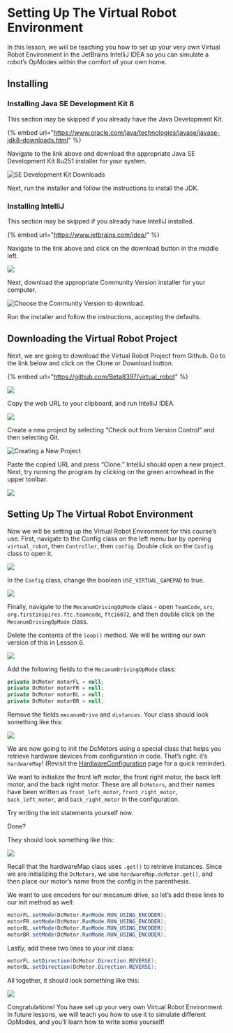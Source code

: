 # Setting Up The Virtual Robot Environment

In this lesson, we will be teaching you how to set up your very own Virtual Robot Environment in the JetBrains IntelliJ IDEA so you can simulate a robot’s OpModes within the comfort of your own home.

## Installing

### Installing Java SE Development Kit 8

This section may be skipped if you already have the Java Development Kit.

{% embed url="https://www.oracle.com/java/technologies/javase/javase-jdk8-downloads.html" %}

Navigate to the link above and download the appropriate Java SE Development Kit 8u251 installer for your system.

![SE Development Kit Downloads](../assets/se-development-kit.png)

Next, run the installer and follow the instructions to install the JDK.

### Installing IntelliJ

This section may be skipped if you already have IntelliJ installed.

{% embed url="https://www.jetbrains.com/idea/" %}

Navigate to the link above and click on the download button in the middle left.

![](../assets/intellij.png)

Next, download the appropriate Community Version installer for your computer.

![Choose the Community Version to download.](../assets/intellij-community.png)

Run the installer and follow the instructions, accepting the defaults.

## Downloading the Virtual Robot Project

Next, we are going to download the Virtual Robot Project from Github. Go to the link below and click on the Clone or Download button.

{% embed url="https://github.com/Beta8397/virtual_robot" %}

![](../assets/Beta8397.png)

Copy the web URL to your clipboard, and run IntelliJ IDEA.

![](../assets/clone.png)

Create a new project by selecting “Check out from Version Control” and then selecting Git.

![Creating a New Project](../assets/new-project.png)

Paste the copied URL and press “Clone.” IntelliJ should open a new project. Next, try running the program by clicking on the green arrowhead in the upper toolbar.

![](../assets/toolbar.png)

## Setting Up The Virtual Robot Environment

Now we will be setting up the Virtual Robot Environment for this course’s use. First, navigate to the Config class on the left menu bar by opening `virtual_robot`, then `Controller`, then `config`. Double click on the `Config` class to open it.

![](../assets/navigation.png)

In the `Config` class, change the boolean `USE_VIRTUAL_GAMEPAD` to true.

![](../assets/config.png)

Finally, navigate to the `MecanumDrivingOpMode` class - open `TeamCode`, `src`, `org.firstinspires.ftc.teamcode`, `ftc16072`, and then double click on the `MecanumDrivingOpMode` class.

Delete the contents of the `loop()` method. We will be writing our own version of this in Lesson 6.

![](../assets/mecanum1.png)

Add the following fields to the `MecanumDrivingOpMode` class:

```java
private DcMotor motorFL = null;
private DcMotor motorFR = null;
private DcMotor motorBL = null;
private DcMotor motorBR = null;
```

Remove the fields `mecanumDrive` and `distances`. Your class should look something like this:

![](../assets/mecanum2.png)

We are now going to init the DcMotors using a special class that helps you retrieve hardware devices from configuration in code. That’s right: it’s `hardwareMap`! (Revisit the [HardwareConfiguration](../hardware-interaction/configuration.md) page for a quick reminder).

We want to initialize the front left motor, the front right motor, the back left motor, and the back right motor. These are all `DcMotors`, and their names have been written as `front_left_motor`, `front_right_motor`, `back_left_motor`, and `back_right_motor` in the configuration.

Try writing the init statements yourself now.

Done?

They should look something like this:

![](../assets/init.png)

Recall that the hardwareMap class uses `.get()` to retrieve instances. Since we are initializing the `DcMotors`, we use `hardwareMap.dcMotor.get()`, and then place our motor’s name from the config in the parenthesis.

We want to use encoders for our mecanum drive, so let’s add these lines to our init method as well:

```java
motorFL.setMode(DcMotor.RunMode.RUN_USING_ENCODER);
motorFR.setMode(DcMotor.RunMode.RUN_USING_ENCODER);
motorBL.setMode(DcMotor.RunMode.RUN_USING_ENCODER);
motorBR.setMode(DcMotor.RunMode.RUN_USING_ENCODER);
```

Lastly, add these two lines to your init class:

```java
motorFL.setDirection(DcMotor.Direction.REVERSE);
motorBL.setDirection(DcMotor.Direction.REVERSE);
```

All together, it should look something like this:

![](../assets/init2.png)

Congratulations! You have set up your very own Virtual Robot Environment. In future lessons, we will teach you how to use it to simulate different OpModes, and you’ll learn how to write some yourself!
